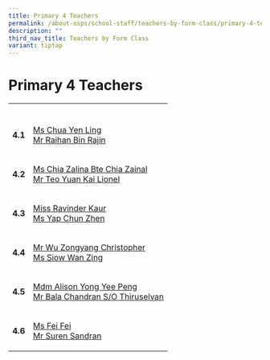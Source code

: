 ```yaml
---
title: Primary 4 Teachers
permalink: /about-nsps/school-staff/teachers-by-form-class/primary-4-teachers/
description: ""
third_nav_title: Teachers by Form Class
variant: tiptap
---
```

<h1>Primary 4 Teachers</h1>
<table style="minWidth: 50px">
<colgroup>
<col>
<col>
</colgroup>
<tbody>
<tr>
<th rowspan="1" colspan="1">
<p></p>
</th>
<th rowspan="1" colspan="1">
<p></p>
</th>
</tr>
<tr>
<td rowspan="1" colspan="1">
<p><strong>4.1</strong>
</p>
</td>
<td rowspan="1" colspan="1">
<p><a href="mailto:chua_yen_ling@schools.gov.sg" rel="noopener noreferrer nofollow" target="_blank">Ms Chua Yen Ling</a>
<br><a href="mailto:raihan_rajin@schools.gov.sg" rel="noopener noreferrer nofollow" target="_blank">Mr Raihan Bin Rajin</a>
</p>
</td>
</tr>
<tr>
<td rowspan="1" colspan="1">
<p><strong>4.2</strong>
</p>
</td>
<td rowspan="1" colspan="1">
<p><a href="mailto:chia_zalina_chia_zainal@schools.gov.sg" rel="noopener noreferrer nofollow" target="_blank">Ms Chia Zalina Bte Chia Zainal</a>
<br><a href="mailto:teo_yuan_kai_lionel@schools.gov.sg" rel="noopener noreferrer nofollow" target="_blank">Mr Teo Yuan Kai Lionel</a>
</p>
</td>
</tr>
<tr>
<td rowspan="1" colspan="1">
<p><strong>4.3</strong>
</p>
</td>
<td rowspan="1" colspan="1">
<p><a href="mailto:ravinder_kaur_a@schools.gov.sg" rel="noopener noreferrer nofollow" target="_blank">Miss Ravinder Kaur</a>
<br><a href="mailto:yap_chun_zhen@schools.gov.sg" rel="noopener noreferrer nofollow" target="_blank">Ms Yap Chun Zhen</a>
</p>
</td>
</tr>
<tr>
<td rowspan="1" colspan="1">
<p><strong>4.4</strong>
</p>
</td>
<td rowspan="1" colspan="1">
<p><a href="mailto:christopher_wu_zongyang@schools.gov.sg" rel="noopener noreferrer nofollow" target="_blank">Mr Wu Zongyang Christopher </a>
<br><a href="mailto:siow_wan_zing@schools.gov.sg" rel="noopener noreferrer nofollow" target="_blank">Ms Siow Wan Zing</a>
</p>
</td>
</tr>
<tr>
<td rowspan="1" colspan="1">
<p><strong>4.5</strong>
</p>
</td>
<td rowspan="1" colspan="1">
<p><a href="mailto:alison_yong_yee_peng@schools.gov.sg" rel="noopener noreferrer nofollow" target="_blank">Mdm Alison Yong Yee Peng</a>
<br><a href="mailto:bala_chandran_thiruselvan@schools.gov.sg" rel="noopener noreferrer nofollow" target="_blank">Mr Bala Chandran S/O Thiruselvan</a>
</p>
</td>
</tr>
<tr>
<td rowspan="1" colspan="1">
<p><strong>4.6</strong>
</p>
</td>
<td rowspan="1" colspan="1">
<p><a href="mailto:fei_fei@schools.gov.sg" rel="noopener noreferrer nofollow" target="_blank">Ms Fei Fei</a>
<br><a href="mailto:suren_sandran@schools.gov.sg" rel="noopener noreferrer nofollow" target="_blank">Mr Suren Sandran</a>
</p>
</td>
</tr>
</tbody>
</table>
<p></p>